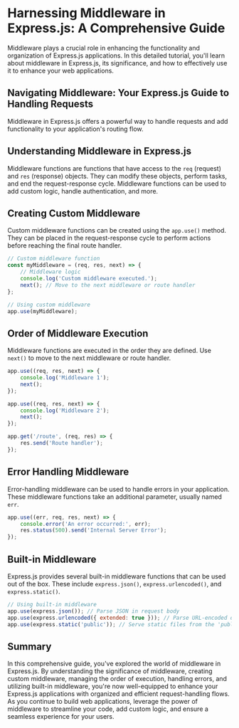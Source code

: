 # Harnessing Middleware in Express.js: A Comprehensive Guide

Middleware plays a crucial role in enhancing the functionality and organization of Express.js applications. In this detailed tutorial, you'll learn about middleware in Express.js, its significance, and how to effectively use it to enhance your web applications.

## Navigating Middleware: Your Express.js Guide to Handling Requests

Middleware in Express.js offers a powerful way to handle requests and add functionality to your application's routing flow.

## Understanding Middleware in Express.js

Middleware functions are functions that have access to the `req` (request) and `res` (response) objects. They can modify these objects, perform tasks, and end the request-response cycle. Middleware functions can be used to add custom logic, handle authentication, and more.

## Creating Custom Middleware

Custom middleware functions can be created using the `app.use()` method. They can be placed in the request-response cycle to perform actions before reaching the final route handler.

```javascript
// Custom middleware function
const myMiddleware = (req, res, next) => {
    // Middleware logic
    console.log('Custom middleware executed.');
    next(); // Move to the next middleware or route handler
};

// Using custom middleware
app.use(myMiddleware);
```

## Order of Middleware Execution

Middleware functions are executed in the order they are defined. Use `next()` to move to the next middleware or route handler.

```javascript
app.use((req, res, next) => {
    console.log('Middleware 1');
    next();
});

app.use((req, res, next) => {
    console.log('Middleware 2');
    next();
});

app.get('/route', (req, res) => {
    res.send('Route handler');
});
```

## Error Handling Middleware

Error-handling middleware can be used to handle errors in your application. These middleware functions take an additional parameter, usually named `err`.

```javascript
app.use((err, req, res, next) => {
    console.error('An error occurred:', err);
    res.status(500).send('Internal Server Error');
});
```

## Built-in Middleware

Express.js provides several built-in middleware functions that can be used out of the box. These include `express.json()`, `express.urlencoded()`, and `express.static()`.

```javascript
// Using built-in middleware
app.use(express.json()); // Parse JSON in request body
app.use(express.urlencoded({ extended: true })); // Parse URL-encoded data
app.use(express.static('public')); // Serve static files from the 'public' directory
```

## Summary

In this comprehensive guide, you've explored the world of middleware in Express.js. By understanding the significance of middleware, creating custom middleware, managing the order of execution, handling errors, and utilizing built-in middleware, you're now well-equipped to enhance your Express.js applications with organized and efficient request-handling flows. As you continue to build web applications, leverage the power of middleware to streamline your code, add custom logic, and ensure a seamless experience for your users.